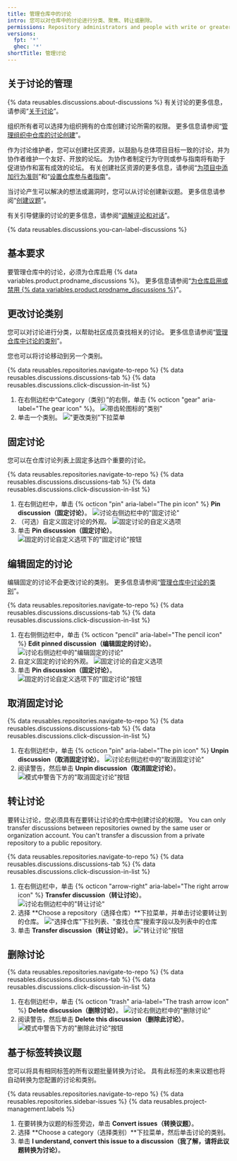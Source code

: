 ```yaml
---
title: 管理仓库中的讨论
intro: 您可以对仓库中的讨论进行分类、聚焦、转让或删除。
permissions: Repository administrators and people with write or greater access to a repository can manage discussions in the repository.
versions:
  fpt: '*'
  ghec: '*'
shortTitle: 管理讨论
---
```



## 关于讨论的管理

{% data reusables.discussions.about-discussions %} 有关讨论的更多信息，请参阅“[关于讨论](/discussions/collaborating-with-your-community-using-discussions/about-discussions)”。

组织所有者可以选择为组织拥有的仓库创建讨论所需的权限。 更多信息请参阅“[管理组织中仓库的讨论创建](/organizations/managing-organization-settings/managing-discussion-creation-for-repositories-in-your-organization)”。

作为讨论维护者，您可以创建社区资源，以鼓励与总体项目目标一致的讨论，并为协作者维护一个友好、开放的论坛。 为协作者制定行为守则或参与指南将有助于促进协作和富有成效的论坛。 有关创建社区资源的更多信息，请参阅“[为项目中添加行为准则](/communities/setting-up-your-project-for-healthy-contributions/adding-a-code-of-conduct-to-your-project)”和“[设置仓库参与者指南](/communities/setting-up-your-project-for-healthy-contributions/setting-guidelines-for-repository-contributors)”。

当讨论产生可以解决的想法或漏洞时，您可以从讨论创建新议题。 更多信息请参阅“[创建议题](/issues/tracking-your-work-with-issues/creating-an-issue#creating-an-issue-from-a-discussion)”。

有关引导健康的讨论的更多信息，请参阅“[调解评论和对话](/communities/moderating-comments-and-conversations)”。

{% data reusables.discussions.you-can-label-discussions %}

## 基本要求

要管理仓库中的讨论，必须为仓库启用 {% data variables.product.prodname_discussions %}。 更多信息请参阅“[为仓库启用或禁用 {% data variables.product.prodname_discussions %}](/github/administering-a-repository/enabling-or-disabling-github-discussions-for-a-repository)”。

## 更改讨论类别

您可以对讨论进行分类，以帮助社区成员查找相关的讨论。 更多信息请参阅“[管理仓库中讨论的类别](/discussions/managing-discussions-for-your-community/managing-categories-for-discussions-in-your-repository)”。

您也可以将讨论移动到另一个类别。

{% data reusables.repositories.navigate-to-repo %}
{% data reusables.discussions.discussions-tab %}
{% data reusables.discussions.click-discussion-in-list %}
1. 在右侧边栏中“Category（类别）”的右侧，单击 {% octicon "gear" aria-label="The gear icon" %}。 ![带齿轮图标的"类别"](/assets/images/help/discussions/category-in-sidebar.png)
1. 单击一个类别。 !["更改类别"下拉菜单](/assets/images/help/discussions/change-category-drop-down.png)

## 固定讨论

您可以在仓库讨论列表上固定多达四个重要的讨论。

{% data reusables.repositories.navigate-to-repo %}
{% data reusables.discussions.discussions-tab %}
{% data reusables.discussions.click-discussion-in-list %}
1. 在右侧边栏中，单击 {% octicon "pin" aria-label="The pin icon" %} **Pin discussion（固定讨论）**。 ![讨论右侧边栏中的"固定讨论"](/assets/images/help/discussions/click-pin-discussion.png)
1. （可选）自定义固定讨论的外观。 ![固定讨论的自定义选项](/assets/images/help/discussions/customize-pinned-discussion.png)
1. 单击 **Pin discussion（固定讨论）**。 ![固定的讨论自定义选项下的"固定讨论"按钮](/assets/images/help/discussions/click-pin-discussion-button.png)

## 编辑固定的讨论

编辑固定的讨论不会更改讨论的类别。 更多信息请参阅“[管理仓库中讨论的类别](/discussions/managing-discussions-for-your-community/managing-categories-for-discussions-in-your-repository)”。

{% data reusables.repositories.navigate-to-repo %}
{% data reusables.discussions.discussions-tab %}
{% data reusables.discussions.click-discussion-in-list %}
1. 在右侧侧边栏中，单击 {% octicon "pencil" aria-label="The pencil icon" %} **Edit pinned discussion（编辑固定的讨论）**。 ![讨论右侧边栏中的"编辑固定的讨论"](/assets/images/help/discussions/click-edit-pinned-discussion.png)
1. 自定义固定的讨论的外观。 ![固定讨论的自定义选项](/assets/images/help/discussions/customize-pinned-discussion.png)
1. 单击 **Pin discussion（固定讨论）**。 ![固定的讨论自定义选项下的"固定讨论"按钮](/assets/images/help/discussions/click-pin-discussion-button.png)

## 取消固定讨论

{% data reusables.repositories.navigate-to-repo %}
{% data reusables.discussions.discussions-tab %}
{% data reusables.discussions.click-discussion-in-list %}
1. 在右侧边栏中，单击 {% octicon "pin" aria-label="The pin icon" %} **Unpin discussion（取消固定讨论）**。 ![讨论右侧边栏中的"取消固定讨论"](/assets/images/help/discussions/click-unpin-discussion.png)
1. 阅读警告，然后单击 **Unpin discussion（取消固定讨论）**。 ![模式中警告下方的"取消固定讨论"按钮](/assets/images/help/discussions/click-unpin-discussion-button.png)

## 转让讨论

要转让讨论，您必须具有在要转让讨论的仓库中创建讨论的权限。 You can only transfer discussions between repositories owned by the same user or organization account. You can't transfer a discussion from a private repository to a public repository.

{% data reusables.repositories.navigate-to-repo %}
{% data reusables.discussions.discussions-tab %}
{% data reusables.discussions.click-discussion-in-list %}
1. 在右侧边栏中，单击 {% octicon "arrow-right" aria-label="The right arrow icon" %} **Transfer discussion（转让讨论）**。 ![讨论右侧边栏中的"转让讨论"](/assets/images/help/discussions/click-transfer-discussion.png)
1. 选择 **Choose a repository（选择仓库）**下拉菜单，并单击讨论要转让到的仓库。 !["选择仓库"下拉列表、"查找仓库"搜索字段以及列表中的仓库](/assets/images/help/discussions/use-choose-a-repository-drop-down.png)
1. 单击 **Transfer discussion（转让讨论）**。 !["转让讨论"按钮](/assets/images/help/discussions/click-transfer-discussion-button.png)

## 删除讨论

{% data reusables.repositories.navigate-to-repo %}
{% data reusables.discussions.discussions-tab %}
{% data reusables.discussions.click-discussion-in-list %}
1. 在右侧边栏中，单击 {% octicon "trash" aria-label="The trash arrow icon" %} **Delete discussion（删除讨论）**。 ![讨论右侧边栏中的"删除讨论"](/assets/images/help/discussions/click-delete-discussion.png)
1. 阅读警告，然后单击 **Delete this discussion（删除此讨论）**。 ![模式中警告下方的"删除此讨论"按钮](/assets/images/help/discussions/click-delete-this-discussion-button.png)

## 基于标签转换议题

您可以将具有相同标签的所有议题批量转换为讨论。 具有此标签的未来议题也将自动转换为您配置的讨论和类别。

{% data reusables.repositories.navigate-to-repo %}
{% data reusables.repositories.sidebar-issues %}
{% data reusables.project-management.labels %}
1. 在要转换为议题的标签旁边，单击 **Convert issues（转换议题）**。
1. 选择 **Choose a category（选择类别）**下拉菜单，然后单击讨论的类别。
1. 单击 **I understand, convert this issue to a discussion（我了解，请将此议题转换为讨论）**。
